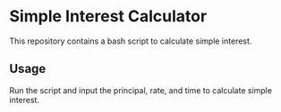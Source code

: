 # Simple Interest Calculator
This repository contains a bash script to calculate simple interest.

## Usage
Run the script and input the principal, rate, and time to calculate simple interest.

